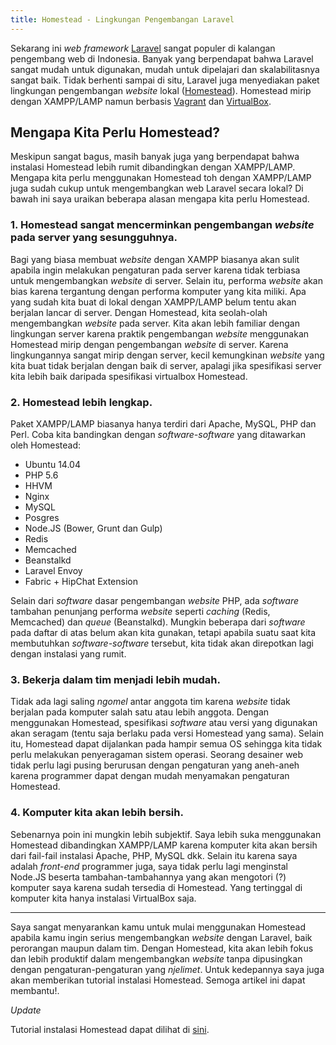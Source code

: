 ```yaml
---
title: Homestead - Lingkungan Pengembangan Laravel
---
```


Sekarang ini *web framework* [Laravel](http://laravel.com) sangat populer di kalangan pengembang web di Indonesia. Banyak yang berpendapat bahwa Laravel sangat mudah untuk digunakan, mudah untuk dipelajari dan skalabilitasnya sangat baik. Tidak berhenti sampai di situ, Laravel juga menyediakan paket lingkungan pengembangan *website* lokal ([Homestead](http://laravel.com/docs/4.2/homestead)). Homestead mirip dengan XAMPP/LAMP namun berbasis [Vagrant](https://www.vagrantup.com) dan [VirtualBox](https://www.virtualbox.org). 

## Mengapa Kita Perlu Homestead?  

Meskipun sangat bagus, masih banyak juga yang berpendapat bahwa instalasi Homestead lebih rumit dibandingkan dengan XAMPP/LAMP. Mengapa kita perlu menggunakan Homestead toh dengan XAMPP/LAMP juga sudah cukup untuk mengembangkan web Laravel secara lokal? Di bawah ini saya uraikan beberapa alasan mengapa kita perlu Homestead.  

### 1. Homestead sangat mencerminkan pengembangan *website* pada server yang sesungguhnya.  

Bagi yang biasa membuat *website* dengan XAMPP biasanya akan sulit apabila ingin melakukan pengaturan pada server karena tidak terbiasa untuk mengembangkan *website* di server. Selain itu, performa *website* akan bias karena tergantung dengan performa komputer yang kita miliki. Apa yang sudah kita buat di lokal dengan XAMPP/LAMP belum tentu akan berjalan lancar di server. Dengan Homestead, kita seolah-olah mengembangkan *website* pada server. Kita akan lebih familiar dengan lingkungan server karena praktik pengembangan *website* menggunakan Homestead mirip dengan pengembangan *website* di server. Karena lingkungannya sangat mirip dengan server, kecil kemungkinan *website* yang kita buat tidak berjalan dengan baik di server, apalagi jika spesifikasi server kita lebih baik daripada spesifikasi virtualbox Homestead.  

### 2. Homestead lebih lengkap.  

Paket XAMPP/LAMP biasanya hanya terdiri dari Apache, MySQL, PHP dan Perl. Coba kita bandingkan dengan *software-software* yang ditawarkan oleh Homestead:  

- Ubuntu 14.04
- PHP 5.6
- HHVM
- Nginx
- MySQL
- Posgres
- Node.JS (Bower, Grunt dan Gulp)
- Redis
- Memcached
- Beanstalkd
- Laravel Envoy
- Fabric + HipChat Extension  

Selain dari *software* dasar pengembangan *website* PHP, ada *software* tambahan penunjang performa *website* seperti *caching* (Redis, Memcached) dan *queue* (Beanstalkd). Mungkin beberapa dari *software* pada daftar di atas belum akan kita gunakan, tetapi apabila suatu saat kita membutuhkan *software-software* tersebut, kita tidak akan direpotkan lagi dengan instalasi yang rumit.  

### 3. Bekerja dalam tim menjadi lebih mudah.  

Tidak ada lagi saling *ngomel* antar anggota tim karena *website* tidak berjalan pada komputer salah satu atau lebih anggota. Dengan menggunakan Homestead, spesifikasi *software* atau versi yang digunakan akan seragam (tentu saja berlaku pada versi Homestead yang sama). Selain itu, Homestead dapat dijalankan pada hampir semua OS sehingga kita tidak perlu melakukan penyeragaman sistem operasi. Seorang desainer web tidak perlu lagi pusing berurusan dengan pengaturan yang aneh-aneh karena programmer dapat dengan mudah menyamakan pengaturan Homestead.  

### 4. Komputer kita akan lebih bersih.  

Sebenarnya poin ini mungkin lebih subjektif. Saya lebih suka menggunakan Homestead dibandingkan XAMPP/LAMP karena komputer kita akan bersih dari fail-fail instalasi Apache, PHP, MySQL dkk. Selain itu karena saya adalah *front-end* programmer juga, saya tidak perlu lagi menginstal Node.JS beserta tambahan-tambahannya yang akan mengotori (?) komputer saya karena sudah tersedia di Homestead. Yang tertinggal di komputer kita hanya instalasi VirtualBox saja. 

---

Saya sangat menyarankan kamu untuk mulai menggunakan Homestead apabila kamu ingin serius mengembangkan *website* dengan Laravel, baik perorangan maupun dalam tim. Dengan Homestead, kita akan lebih fokus dan lebih produktif dalam mengembangkan *website* tanpa dipusingkan dengan pengaturan-pengaturan yang *njelimet*. Untuk kedepannya saya juga akan memberikan tutorial instalasi Homestead. Semoga artikel ini dapat membantu!. 

*Update*  

Tutorial instalasi Homestead dapat dilihat di [sini](/instalasi-homestead.html).
